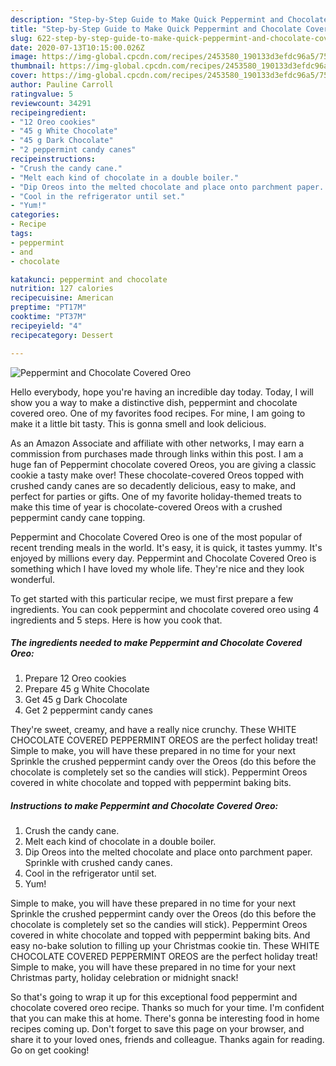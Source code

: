 ```yaml
---
description: "Step-by-Step Guide to Make Quick Peppermint and Chocolate Covered Oreo"
title: "Step-by-Step Guide to Make Quick Peppermint and Chocolate Covered Oreo"
slug: 622-step-by-step-guide-to-make-quick-peppermint-and-chocolate-covered-oreo
date: 2020-07-13T10:15:00.026Z
image: https://img-global.cpcdn.com/recipes/2453580_190133d3efdc96a5/751x532cq70/peppermint-and-chocolate-covered-oreo-recipe-main-photo.jpg
thumbnail: https://img-global.cpcdn.com/recipes/2453580_190133d3efdc96a5/751x532cq70/peppermint-and-chocolate-covered-oreo-recipe-main-photo.jpg
cover: https://img-global.cpcdn.com/recipes/2453580_190133d3efdc96a5/751x532cq70/peppermint-and-chocolate-covered-oreo-recipe-main-photo.jpg
author: Pauline Carroll
ratingvalue: 5
reviewcount: 34291
recipeingredient:
- "12 Oreo cookies"
- "45 g White Chocolate"
- "45 g Dark Chocolate"
- "2 peppermint candy canes"
recipeinstructions:
- "Crush the candy cane."
- "Melt each kind of chocolate in a double boiler."
- "Dip Oreos into the melted chocolate and place onto parchment paper. Sprinkle with crushed candy canes."
- "Cool in the refrigerator until set."
- "Yum!"
categories:
- Recipe
tags:
- peppermint
- and
- chocolate

katakunci: peppermint and chocolate 
nutrition: 127 calories
recipecuisine: American
preptime: "PT17M"
cooktime: "PT37M"
recipeyield: "4"
recipecategory: Dessert

---
```



![Peppermint and Chocolate Covered Oreo](https://img-global.cpcdn.com/recipes/2453580_190133d3efdc96a5/751x532cq70/peppermint-and-chocolate-covered-oreo-recipe-main-photo.jpg)

Hello everybody, hope you're having an incredible day today. Today, I will show you a way to make a distinctive dish, peppermint and chocolate covered oreo. One of my favorites food recipes. For mine, I am going to make it a little bit tasty. This is gonna smell and look delicious.

As an Amazon Associate and affiliate with other networks, I may earn a commission from purchases made through links within this post. I am a huge fan of Peppermint chocolate covered Oreos, you are giving a classic cookie a tasty make over! These chocolate-covered Oreos topped with crushed candy canes are so decadently delicious, easy to make, and perfect for parties or gifts. One of my favorite holiday-themed treats to make this time of year is chocolate-covered Oreos with a crushed peppermint candy cane topping.

Peppermint and Chocolate Covered Oreo is one of the most popular of recent trending meals in the world. It's easy, it is quick, it tastes yummy. It's enjoyed by millions every day. Peppermint and Chocolate Covered Oreo is something which I have loved my whole life. They're nice and they look wonderful.


To get started with this particular recipe, we must first prepare a few ingredients. You can cook peppermint and chocolate covered oreo using 4 ingredients and 5 steps. Here is how you cook that.

<!--inarticleads1-->

##### The ingredients needed to make Peppermint and Chocolate Covered Oreo:

1. Prepare 12 Oreo cookies
1. Prepare 45 g White Chocolate
1. Get 45 g Dark Chocolate
1. Get 2 peppermint candy canes


They&#39;re sweet, creamy, and have a really nice crunchy. These WHITE CHOCOLATE COVERED PEPPERMINT OREOS are the perfect holiday treat! Simple to make, you will have these prepared in no time for your next Sprinkle the crushed peppermint candy over the Oreos (do this before the chocolate is completely set so the candies will stick). Peppermint Oreos covered in white chocolate and topped with peppermint baking bits. 

<!--inarticleads2-->

##### Instructions to make Peppermint and Chocolate Covered Oreo:

1. Crush the candy cane.
1. Melt each kind of chocolate in a double boiler.
1. Dip Oreos into the melted chocolate and place onto parchment paper. Sprinkle with crushed candy canes.
1. Cool in the refrigerator until set.
1. Yum!


Simple to make, you will have these prepared in no time for your next Sprinkle the crushed peppermint candy over the Oreos (do this before the chocolate is completely set so the candies will stick). Peppermint Oreos covered in white chocolate and topped with peppermint baking bits. And easy no-bake solution to filling up your Christmas cookie tin. These WHITE CHOCOLATE COVERED PEPPERMINT OREOS are the perfect holiday treat! Simple to make, you will have these prepared in no time for your next Christmas party, holiday celebration or midnight snack! 

So that's going to wrap it up for this exceptional food peppermint and chocolate covered oreo recipe. Thanks so much for your time. I'm confident that you can make this at home. There's gonna be interesting food in home recipes coming up. Don't forget to save this page on your browser, and share it to your loved ones, friends and colleague. Thanks again for reading. Go on get cooking!
